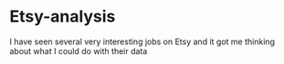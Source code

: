 # Etsy-analysis
I have seen several very interesting jobs on Etsy and it got me thinking about what I could do with their data
